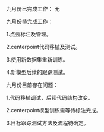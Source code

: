 九月份已完成工作： 无

九月份待完成工作：

1.点云标注及管理。

2.centerpoint代码移植及测试。

3.使用新数据集重新训练。

4.新模型后续的跟踪测试。


九月份目前存在问题：

1.代码移植调试，后续代码结构改变。

2.centerpoint模型训练需等待标注完成。

3.目标跟踪测试方法及流程待确定。
